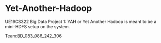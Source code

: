 # Yet-Another-Hadoop
UE19CS322 Big Data Project 1: YAH or Yet Another Hadoop is meant to be a mini-HDFS setup on the system.

Team:BD_083_086_242_306
